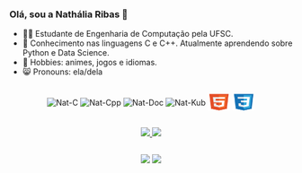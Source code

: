 ### Olá, sou a Nathália Ribas 👋

- 👩‍💻 Estudante de Engenharia de Computação pela UFSC.
- 👾 Conhecimento nas linguagens C e C++. Atualmente aprendendo sobre Python e Data Science.
- 🍃 Hobbies: animes, jogos e idiomas.
- 😸 Pronouns: ela/dela

 <div style="display: inline_block" align="center"><br>
  <img align="center" alt="Nat-C" height="30" width="40" src="https://cdn.jsdelivr.net/gh/devicons/devicon/icons/c/c-original.svg">
  <img align="center" alt="Nat-Cpp" height="30" width="40" src="https://cdn.jsdelivr.net/gh/devicons/devicon/icons/cplusplus/cplusplus-original.svg">
  <img align="center" alt="Nat-Doc" height="30" width="40" src="https://cdn.jsdelivr.net/gh/devicons/devicon/icons/docker/docker-plain-wordmark.svg">
  <img align="center" alt="Nat-Kub" height="30" width="40" src="https://cdn.jsdelivr.net/gh/devicons/devicon/icons/kubernetes/kubernetes-plain-wordmark.svg">
  <img align="center" alt="Nat-HTML" height="30" width="40" src="https://raw.githubusercontent.com/devicons/devicon/master/icons/html5/html5-original.svg">
  <img align="center" alt="Nat-CSS" height="30" width="40" src="https://raw.githubusercontent.com/devicons/devicon/master/icons/css3/css3-original.svg">
</div>

##

<div align="center">
  <a href="https://github.com/ribasnath">
  <img height="160em" src="https://github-readme-stats.vercel.app/api/top-langs/?username=ribasnath&layout=compact&theme=radical"/>
  <img height="160em" src="https://github-readme-stats.vercel.app/api?username=ribasnath&show_icons=true&theme=radical"/>
</div>
  
 ##
  
 <div align="center">
  <a href = "mailto:ribasnathalia9@gmail.com"><img src="https://img.shields.io/badge/-Gmail-%23333?style=for-the-badge&logo=gmail&logoColor=white" target="_blank"></a>
  <a href="https://www.linkedin.com/in/ribasnath/" target="_blank"><img src="https://img.shields.io/badge/-LinkedIn-%230077B5?style=for-the-badge&logo=linkedin&logoColor=white" target="_blank"></a> 
 </div>
 
